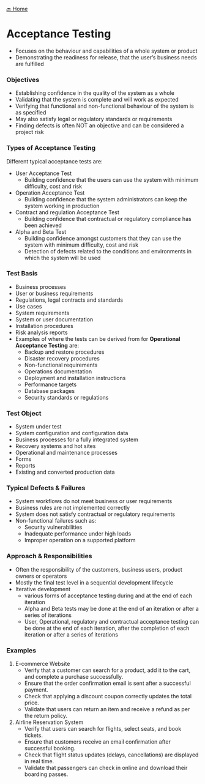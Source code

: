 [🔙 Home](../home.md)



# Acceptance Testing
* Focuses on the behaviour and capabilities of a whole system or product
* Demonstrating the readiness for release, that the user’s business needs are fulfilled

### Objectives
* Establishing confidence in the quality of the system as a whole
* Validating that the system is complete and will work as expected
* Verifying that functional and non-functional behaviour of the system is as specified
* May also satisfy legal or regulatory standards or requirements
* Finding defects is often NOT an objective and can be considered a project risk

### Types of Acceptance Testing
Different typical acceptance tests are:
* User Acceptance Test
  * Building confidence that the users can use the system with minimum difficulty, cost and risk
* Operation Acceptance Test
  * Building confidence that the system administrators can keep the system working in production
* Contract and regulation Acceptance Test
  * Building confidence that contractual or regulatory compliance has been achieved
* Alpha and Beta Test
  * Building confidence amongst customers that they can use the system with minimum difficulty, cost and risk
  * Detection of defects related to the conditions and environments in which the system will be used

### Test Basis
* Business processes
* User or business requirements
* Regulations, legal contracts and standards
* Use cases
* System requirements
* System or user documentation
* Installation procedures
* Risk analysis reports
* Examples of where the tests can be derived from for **Operational Acceptance Testing** are:
  * Backup and restore procedures
  * Disaster recovery procedures
  * Non-functional requirements
  * Operations documentation
  * Deployment and installation instructions
  * Performance targets
  * Database packages
  * Security standards or regulations

### Test Object 
* System under test
* System configuration and configuration data
* Business processes for a fully integrated system
* Recovery systems and hot sites
* Operational and maintenance processes
* Forms
* Reports
* Existing and converted production data

### Typical Defects & Failures
* System workflows do not meet business or user requirements
* Business rules are not implemented correctly
* System does not satisfy contractual or regulatory requirements
* Non-functional failures such as:
  * Security vulnerabilities
  * Inadequate performance under high loads
  * Improper operation on a supported platform

### Approach & Responsibilities
* Often the responsibility of the customers, business users, product owners or operators
* Mostly the final test level in a sequential development lifecycle
* Iterative development
  * various forms of acceptance testing during and at the end of each iteration
  * Alpha and Beta tests may be done at the end of an iteration or after a series of iterations
  * User, Operational, regulatory and contractual acceptance testing can be done at the end of each iteration, after the completion of each iteration or after a series of iterations

### Examples
1. E-commerce Website
   * Verify that a customer can search for a product, add it to the cart, and complete a purchase successfully. 
   * Ensure that the order confirmation email is sent after a successful payment. 
   * Check that applying a discount coupon correctly updates the total price. 
   * Validate that users can return an item and receive a refund as per the return policy.
2. Airline Reservation System
   * Verify that users can search for flights, select seats, and book tickets.
   * Ensure that customers receive an email confirmation after successful booking.
   * Check that flight status updates (delays, cancellations) are displayed in real time.
   * Validate that passengers can check in online and download their boarding passes.
